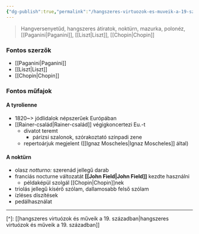 ```yaml
---
{"dg-publish":true,"permalink":"/hangszeres-virtuozok-es-muveik-a-19-szazadban/"}
---
```


> Hangversenyetűd, hangszeres átiratok, noktürn, mazurka, polonéz, [[Paganini\|Paganini]], [[Liszt\|Liszt]], [[Chopin\|Chopin]]

### Fontos szerzők

- [[Paganini\|Paganini]]
- [[Liszt\|Liszt]]
- [[Chopin\|Chopin]]

### Fontos műfajok

#### A tyrolienne

- 1820~> jódlidalok népszerűek Európában
- [[Rainer-család\|Rainer-család]] végigkoncertezi Eu.-t
	- divatot teremt
		- párizsi szalonok, szórakoztató színpadi zene
	- repertoárjuk megjelent ([[Ignaz Moscheles\|Ignaz Moscheles]] által)

#### A noktürn

- olasz *notturno:* szerenád jellegű darab
- franciás nocturne változatát **[[John Field\|John Field]]** kezdte használni
	- példaképül szolgál [[Chopin\|Chopin]]nek
- triolás jellegű kísérő szólam, dallamosabb felső szólam
- ízléses díszítések
- pedálhasználat

---
[^]: [[hangszeres virtuózok és műveik a 19. században\|hangszeres virtuózok és műveik a 19. században]]